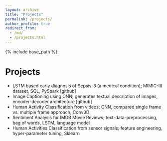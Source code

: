 ```yaml
---
layout: archive
title: "Projects"
permalink: /projects/
author_profile: true
redirect_from:
  - /md/
  - /projects.html
---
```


{% include base_path %}

Projects
======

* LSTM based early diagnosis of Sepsis-3 (a medical condition); MIMIC-III dataset, SQL, PySpark [github]
* Image Captioning using CNN; generates textual description of images, encoder-decoder architecture [github]
* Human Activity Classification from videos; CNN, compared single frame vs. multiple frame approach, Conv3D
* Sentiment Analysis for IMDB Movie Reviews; text-data-preprocessing, bag of words, LSTM, language model
* Human Activities Classification from sensor signals; feature engineering, hyper-parameter tuning, Sklearn
